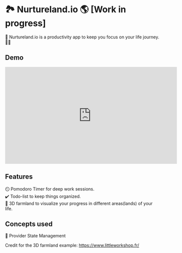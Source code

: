 # 🏞️ Nurtureland.io 🌎 [Work in progress]

🏁 Nurtureland.io is a productivity app to keep you focus on your life journey. 🏃‍♂️

## Demo

<iframe width="560" height="315" src="https://www.youtube.com/embed/zR9GM12O2Gc?controls=0" title="YouTube video player" frameborder="0" allow="accelerometer; autoplay; clipboard-write; encrypted-media; gyroscope; picture-in-picture" allowfullscreen></iframe>


## Features

⏲️ Pomodoro Timer for deep work sessions. <br>
✔️ Todo-list to keep things organized. <br>
🌲 3D farmland to visualize your progress in different areas(lands) of your life. <br>

## Concepts used

📝 Provider State Management




Credit for the 3D farmland example: https://www.littleworkshop.fr/ 
